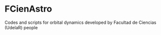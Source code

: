 # FCienAstro
Codes and scripts for orbital dynamics developed by Facultad de Ciencias (UdelaR) people
